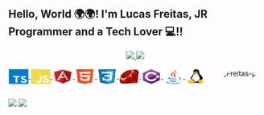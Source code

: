 ## Hello, World 🌍🌍! I'm Lucas Freitas, JR Programmer and a Tech Lover 💻!! 

<div align="center">
  <a href="https://github.com/lucasfreitas242">
  <img height="180em" src="https://github-readme-stats.vercel.app/api?username=lucasfreitas242&show_icons=true&theme=dark&include_all_commits=true&count_private=true"/>
  <img height="180em" src="https://github-readme-stats.vercel.app/api/top-langs/?username=lucasfreitas242&layout=compact&langs_count=7&theme=dark"/>
</div>
  
  <div style="display: inline_block"><br>
  <img align="center" alt="Freitas-Ts" height="30" width="40" src="https://raw.githubusercontent.com/devicons/devicon/master/icons/typescript/typescript-plain.svg">
  <img align="center" alt="Freitas-Js" height="30" width="40" src="https://raw.githubusercontent.com/devicons/devicon/master/icons/javascript/javascript-plain.svg">
  <img align="center" alt="Freitas-Angular" height="30" width="40" src="https://raw.githubusercontent.com/devicons/devicon/master/icons/angularjs/angularjs-original.svg">
  <img align="center" alt="Freitas-HTML" height="30" width="40" src="https://raw.githubusercontent.com/devicons/devicon/master/icons/html5/html5-original.svg">
  <img align="center" alt="Freitas-CSS" height="30" width="40" src="https://raw.githubusercontent.com/devicons/devicon/master/icons/css3/css3-original.svg">
  <img align="center" alt="Freitas-Ruby" height="30" width="40" src="https://raw.githubusercontent.com/devicons/devicon/master/icons/ruby/ruby-original.svg">
  <img align="center" alt="Freitas-Csharp" height="30" width="40" src="https://raw.githubusercontent.com/devicons/devicon/master/icons/csharp/csharp-original.svg">
  <img align="center" alt="Freitas-Java" height="30" width="40" src="https://raw.githubusercontent.com/devicons/devicon/master/icons/java/java-original.svg">
  <img align="center" alt="Freitas-Linux" height="30" width="40" src="https://raw.githubusercontent.com/devicons/devicon/master/icons/linux/linux-original.svg">
    <img align="right" alt="Freitas-pic" height="150" style="border-radius:50px;" src="https://media.giphy.com/media/yYSSBtDgbbRzq/giphy.gif">
</div>

##
  
  <div>
    <a href = "mailto:lucasfrittas@gmail.com"><img src="https://img.shields.io/badge/Gmail-D14836?style=for-the-badge&logo=gmail&logoColor=white" target="_blank"></a>
    <a href="https://www.linkedin.com/in/lucas-freitas-7b50b917b/" target="_blank"><img src="https://img.shields.io/badge/LinkedIn-0077B5?style=for-the-badge&logo=linkedin&logoColor=white" target="_blank"></a>
  </div>
  
